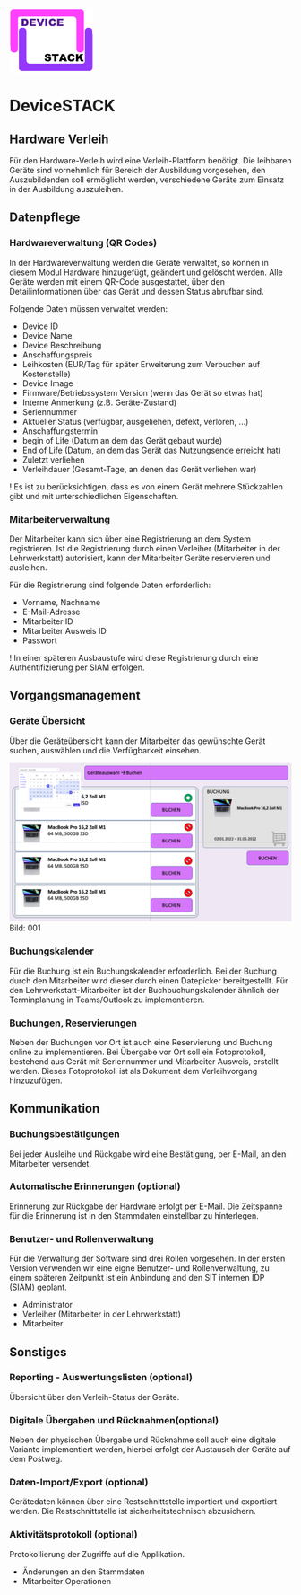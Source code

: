 
<img src="assets/device-stack-logo.png" style="width:150px"/><br>
# DeviceSTACK

## Hardware Verleih
Für den Hardware-Verleih wird eine Verleih-Plattform benötigt.
Die leihbaren Geräte sind vornehmlich für Bereich der Ausbildung vorgesehen, den Auszubildenden soll ermöglicht werden, verschiedene Geräte zum Einsatz in der Ausbildung auszuleihen.

## Datenpflege
### Hardwareverwaltung (QR Codes)
In der Hardwareverwaltung werden die Geräte verwaltet, so können in diesem Modul Hardware hinzugefügt, geändert und gelöscht werden. Alle Geräte werden mit einem QR-Code ausgestattet, über den Detailinformationen über das Gerät und dessen Status abrufbar sind.

Folgende Daten müssen verwaltet werden:

- Device ID
- Device Name
- Device Beschreibung
- Anschaffungspreis
- Leihkosten (EUR/Tag für später Erweiterung zum Verbuchen auf Kostenstelle)
- Device Image
- Firmware/Betriebssystem Version (wenn das Gerät so etwas hat)
- Interne Anmerkung (z.B. Geräte-Zustand)
- Seriennummer
- Aktueller Status (verfügbar, ausgeliehen, defekt, verloren, ...)
- Anschaffungstermin
- begin of Life (Datum an dem das Gerät gebaut wurde)
- End of Life (Datum, an dem das Gerät das Nutzungsende erreicht hat)
- Zuletzt verliehen
- Verleihdauer (Gesamt-Tage, an denen das Gerät verliehen war)

! Es ist zu berücksichtigen, dass es von einem Gerät mehrere Stückzahlen gibt und mit unterschiedlichen Eigenschaften.

### Mitarbeiterverwaltung
Der Mitarbeiter kann sich über eine Registrierung an dem System registrieren. Ist die Registrierung durch einen Verleiher (Mitarbeiter in der Lehrwerkstatt) autorisiert, kann der Mitarbeiter Geräte reservieren und ausleihen.

Für die Registrierung sind folgende Daten erforderlich:

- Vorname, Nachname
- E-Mail-Adresse
- Mitarbeiter ID
- Mitarbeiter Ausweis ID
- Passwort

! In einer späteren Ausbaustufe wird diese Registrierung durch eine Authentifizierung per SIAM erfolgen.

## Vorgangsmanagement
### Geräte Übersicht
Über die Geräteübersicht kann der Mitarbeiter das gewünschte Gerät suchen, auswählen und die Verfügbarkeit einsehen.

<img alt="Buchen Seite" src="assets/booking.png" width="600px"/><br>
Bild: 001

### Buchungskalender
Für die Buchung ist ein Buchungskalender erforderlich. Bei der Buchung durch den Mitarbeiter wird dieser durch einen Datepicker bereitgestellt.
Für den Lehrwerkstatt-Mitarbeiter ist der Buchbuchungskalender ähnlich der Terminplanung in Teams/Outlook zu implementieren.

### Buchungen, Reservierungen
Neben der Buchungen vor Ort ist auch eine Reservierung und Buchung  online zu implementieren.
Bei Übergabe vor Ort soll ein Fotoprotokoll, bestehend aus Gerät mit Seriennummer und Mitarbeiter Ausweis, erstellt werden. Dieses Fotoprotokoll ist als Dokument dem Verleihvorgang hinzuzufügen.

## Kommunikation
### Buchungsbestätigungen
Bei jeder Ausleihe und Rückgabe wird eine Bestätigung, per E-Mail, an den Mitarbeiter versendet.

### Automatische Erinnerungen (optional)
Erinnerung zur Rückgabe der Hardware erfolgt per E-Mail.
Die Zeitspanne für die Erinnerung ist in den Stammdaten einstellbar zu hinterlegen.

### Benutzer- und Rollenverwaltung
Für die Verwaltung der Software sind drei Rollen vorgesehen. In der ersten Version verwenden wir eine eigne Benutzer- und Rollenverwaltung, zu einem späteren Zeitpunkt ist ein Anbindung and den SIT internen IDP (SIAM) geplant.

- Administrator
- Verleiher (Mitarbeiter in der Lehrwerkstatt)
- Mitarbeiter

## Sonstiges
###  Reporting - Auswertungslisten (optional)
Übersicht über den Verleih-Status der Geräte.

### Digitale Übergaben und Rücknahmen(optional)
Neben der physischen Übergabe und Rücknahme soll auch eine digitale Variante implementiert werden, hierbei erfolgt der Austausch der Geräte auf dem Postweg.

### Daten-Import/Export (optional)
Gerätedaten können über eine Restschnittstelle importiert und exportiert werden.
Die Restschnittstelle ist sicherheitstechnisch abzusichern.

### Aktivitätsprotokoll (optional)
Protokollierung der Zugriffe auf die Applikation.

- Änderungen an den Stammdaten
- Mitarbeiter Operationen 
